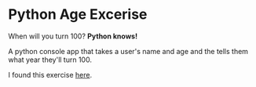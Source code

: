 # Python Age Excerise 

When will you turn 100? __Python knows!__

A python console app that takes a user's name and age and the tells them what year they'll turn 100.


I found this exercise <a href="http://www.practicepython.org/exercise/2014/01/29/01-character-input.html">here</a>. 
